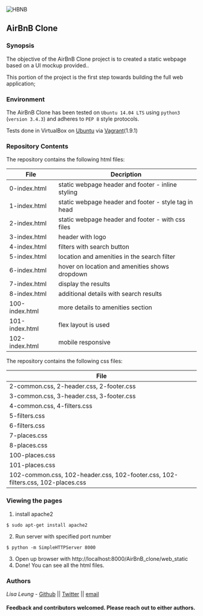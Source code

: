 ![HBNB](http://imgur.com/JBCMHDP.png)

## AirBnB Clone 

### Synopsis
The objective of the AirBnB Clone project is to created a static webpage based on a UI mockup provided..

This portion of the project is the first step towards building the full web application;

### Environment
The AirBnB Clone has been tested on `Ubuntu 14.04 LTS` using `python3` (`version 3.4.3`) and adheres to `PEP 8` style protocols. 

Tests done in VirtualBox on [Ubuntu](https://atlas.hashicorp.com/ubuntu/boxes/trusty64) via [Vagrant](https://www.vagrantup.com/)(1.9.1)

### Repository Contents
The repository contains the following html files:

|   **File**    |  **Decription**                       |
|---------------|---------------------------------------|
|0-index.html| static webpage header and footer - inline styling|
|1-index.html| static webpage header and footer - style tag in head|
|2-index.html| static webpage header and footer - with css files|
|3-index.html| header with logo|
|4-index.html| filters with search button|
|5-index.html| location and amenities in the search filter|
|6-index.html| hover on location and amenities shows dropdown|
|7-index.html| display the results|
|8-index.html| additional details with search results|
|100-index.html| more details to amenities section|
|101-index.html| flex layout is used|
|102-index.html| mobile responsive|

The repository contains the following css files:

|   **File**    |
|---------------|
|2-common.css, 2-header.css, 2-footer.css|
|3-common.css, 3-header.css, 3-footer.css|
|4-common.css, 4-filters.css|
|5-filters.css|
|6-filters.css|
|7-places.css|
|8-places.css|
|100-places.css|
|101-places.css|
|102-common.css, 102-header.css, 102-footer.css, 102-filters.css, 102-places.css|


### Viewing the pages
1) install apache2
```
$ sudo apt-get install apache2
```
2) Run server with specified port number
```
$ python -m SimpleHTTPServer 8000
```
3) Open up browser with http://localhost:8000/AirBnB_clone/web_static
4) Done! You can see all the html files.
### Authors
*Lisa Leung* - [Github](https://github.com/lisale0) || [Twitter](https://twitter.com/lisale01) || [email](lisa.leung@holbertonschool.com)

#### Feedback and contributors welcomed. Please reach out to either authors.
